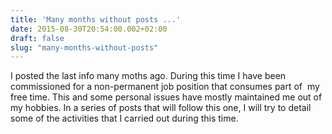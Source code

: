 ```yaml
---
title: 'Many months without posts ...'
date: 2015-08-30T20:54:00.002+02:00
draft: false
slug: "many-months-without-posts"
---
```



I posted the last info many moths ago. During this time I have been commissioned for a non-permanent job position that consumes part of  my free time. This and some personal issues have mostly maintained me out of my hobbies. In a series of posts that will follow this one, I will try to detail some of the activities that I carried out during this time.
